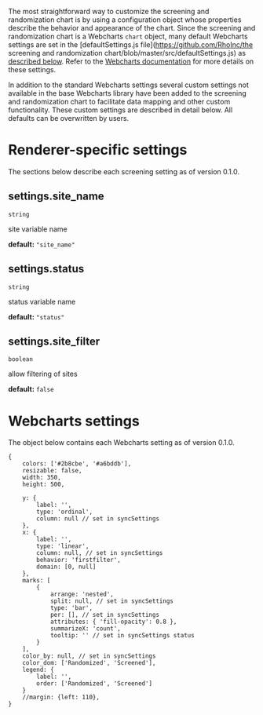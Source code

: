 The most straightforward way to customize the screening and randomization chart is by using a configuration object whose properties describe the behavior and appearance of the chart. Since the screening and randomization chart is a Webcharts `chart` object, many default Webcharts settings are set in the [defaultSettings.js file](https://github.com/RhoInc/the screening and randomization chart/blob/master/src/defaultSettings.js) as [described below](#webcharts-settings). Refer to the [Webcharts documentation](https://github.com/RhoInc/Webcharts/wiki/Chart-Configuration) for more details on these settings.

In addition to the standard Webcharts settings several custom settings not available in the base Webcharts library have been added to the screening and randomization chart to facilitate data mapping and other custom functionality. These custom settings are described in detail below. All defaults can be overwritten by users.

# Renderer-specific settings
The sections below describe each screening setting as of version 0.1.0.

## settings.site_name
`string`

site variable name

**default:** `"site_name"`



## settings.status
`string`

status variable name

**default:** `"status"`



## settings.site_filter
`boolean`

allow filtering of sites

**default:** `false`

# Webcharts settings
The object below contains each Webcharts setting as of version 0.1.0.

```
{    colors: ['#2b8cbe', '#a6bddb'],    resizable: false,    width: 350,    height: 500,    y: {        label: '',        type: 'ordinal',        column: null // set in syncSettings    },    x: {        label: '',        type: 'linear',        column: null, // set in syncSettings        behavior: 'firstfilter',        domain: [0, null]    },    marks: [        {            arrange: 'nested',            split: null, // set in syncSettings            type: 'bar',            per: [], // set in syncSettings            attributes: { 'fill-opacity': 0.8 },            summarizeX: 'count',            tooltip: '' // set in syncSettings status        }    ],    color_by: null, // set in syncSettings    color_dom: ['Randomized', 'Screened'],    legend: {        label: '',        order: ['Randomized', 'Screened']    }    //margin: {left: 110},}
```